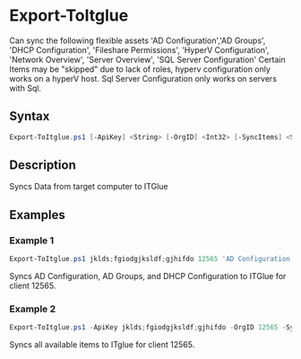 # Export-ToItglue

  Can sync the following flexible assets 'AD Configuration','AD Groups', 'DHCP Configuration', 'Fileshare Permissions', 'HyperV Configuration', 'Network Overview', 'Server Overview', 'SQL Server Configuration'
  Certain Items may be "skipped" due to lack of roles, hyperv configuration only works on a hyperV host.
  Sql Server Configuration only works on servers with Sql.

## Syntax
```PowerShell
Export-ToItglue.ps1 [-ApiKey] <String> [-OrgID] <Int32> [-SyncItems] <String[]> [<CommonParameters>]
```
## Description

Syncs Data from target computer to ITGlue

## Examples


###  Example 1 
```PowerShell
Export-ToItglue.ps1 jklds;fgiodgjksldf;gjhifdo 12565 'AD Configuration','AD Groups', 'DHCP Configuration'
```

Syncs AD Configuration, AD Groups, and DHCP Configuration to ITGlue for client 12565.

###  Example 2 
```PowerShell
Export-ToItglue.ps1 -ApiKey jklds;fgiodgjksldf;gjhifdo -OrgID 12565 -SyncItems 'AD Configuration','AD Groups', 'DHCP Configuration', 'Fileshare Permissions', 'HyperV Configuration', 'Network Overview', 'Server Overview', 'SQL Server Configuration'
```

Syncs all available items to ITglue for client 12565.